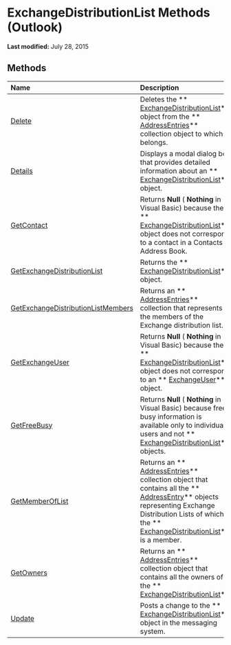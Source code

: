 
# ExchangeDistributionList Methods (Outlook)

 **Last modified:** July 28, 2015


## Methods



|**Name**|**Description**|
|:-----|:-----|
| [Delete](f1d14d2f-63ba-d02a-d40f-56f7d807e11e.md)|Deletes the  ** [ExchangeDistributionList](2830dfba-6c0a-a81f-6b98-92ac2aafb59d.md)** object from the ** [AddressEntries](db91b717-07c6-d1f2-c545-b766ee1f0c6b.md)** collection object to which it belongs.|
| [Details](e1d3a324-1a2b-54e2-641a-f7d37aa37358.md)|Displays a modal dialog box that provides detailed information about an  ** [ExchangeDistributionList](2830dfba-6c0a-a81f-6b98-92ac2aafb59d.md)** object.|
| [GetContact](ed3cf7ab-32b9-6dad-66d5-a4cd2ad9a9f4.md)|Returns  **Null** ( **Nothing** in Visual Basic) because the ** [ExchangeDistributionList](2830dfba-6c0a-a81f-6b98-92ac2aafb59d.md)** object does not correspond to a contact in a Contacts Address Book.|
| [GetExchangeDistributionList](deb9a04a-53dc-4ea8-ee5f-297cdd39bde2.md)|Returns the  ** [ExchangeDistributionList](2830dfba-6c0a-a81f-6b98-92ac2aafb59d.md)** object.|
| [GetExchangeDistributionListMembers](ec655f97-c075-6855-4ba5-cb8aaabef337.md)|Returns an  ** [AddressEntries](db91b717-07c6-d1f2-c545-b766ee1f0c6b.md)** collection that represents the members of the Exchange distribution list.|
| [GetExchangeUser](a5ce23e5-76cb-ac86-b8c7-a4e63eda560d.md)|Returns  **Null** ( **Nothing** in Visual Basic) because the ** [ExchangeDistributionList](2830dfba-6c0a-a81f-6b98-92ac2aafb59d.md)** object does not correspond to an ** [ExchangeUser](6ec117d1-7fdb-aa36-b567-1242f8238df0.md)** object.|
| [GetFreeBusy](b7b5ac5a-3973-a9ed-e716-50491cd5d9da.md)|Returns  **Null** ( **Nothing** in Visual Basic) because free-busy information is available only to individual users and not ** [ExchangeDistributionList](2830dfba-6c0a-a81f-6b98-92ac2aafb59d.md)** objects.|
| [GetMemberOfList](daacad93-1cf4-3455-54ff-919dc4a9935e.md)|Returns an  ** [AddressEntries](db91b717-07c6-d1f2-c545-b766ee1f0c6b.md)** collection object that contains all the ** [AddressEntry](d4a0a85e-8bab-bc56-57bc-d70c3c570c8e.md)** objects representing Exchange Distribution Lists of which the ** [ExchangeDistributionList](2830dfba-6c0a-a81f-6b98-92ac2aafb59d.md)** is a member.|
| [GetOwners](f09f5550-b750-4e39-9644-bc98a978daa2.md)|Returns an  ** [AddressEntries](db91b717-07c6-d1f2-c545-b766ee1f0c6b.md)** collection object that contains all the owners of the ** [ExchangeDistributionList](2830dfba-6c0a-a81f-6b98-92ac2aafb59d.md)**.|
| [Update](3009e641-81ea-ed51-9ad0-512af9367e79.md)|Posts a change to the  ** [ExchangeDistributionList](2830dfba-6c0a-a81f-6b98-92ac2aafb59d.md)** object in the messaging system.|
